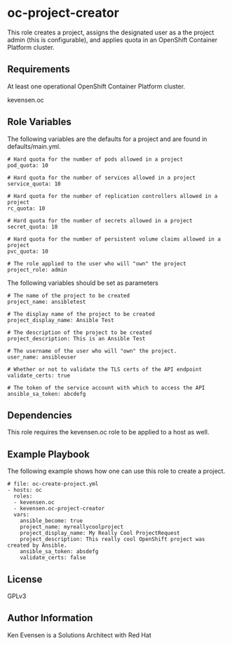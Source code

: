 oc-project-creator
=========

This role creates a project, assigns the designated user as a the project admin (this is configurable), and applies quota in an OpenShift Container Platform cluster.

Requirements
------------

At least one operational OpenShift Container Platform cluster.

kevensen.oc

Role Variables
--------------

The following variables are the defaults for a project and are found in defaults/main.yml.
```
# Hard quota for the number of pods allowed in a project
pod_quota: 10

# Hard quota for the number of services allowed in a project
service_quota: 10

# Hard quota for the number of replication controllers allowed in a project
rc_quota: 10

# Hard quota for the number of secrets allowed in a project
secret_quota: 10

# Hard quota for the number of persistent volume claims allowed in a project
pvc_quota: 10

# The role applied to the user who will "own" the project
project_role: admin
```

The following variables should be set as parameters
```
# The name of the project to be created
project_name: ansibletest

# The display name of the project to be created
project_display_name: Ansible Test

# The description of the project to be created
project_description: This is an Ansible Test

# The username of the user who will "own" the project.
user_name: ansibleuser

# Whether or not to validate the TLS certs of the API endpoint
validate_certs: true

# The token of the service account with which to access the API
ansible_sa_token: abcdefg
```

Dependencies
------------

This role requires the kevensen.oc role to be applied to a host as well.

Example Playbook
----------------

The following example shows how one can use this role to create a project.
```
# file: oc-create-project.yml
- hosts: oc
  roles:
  - kevensen.oc
  - kevensen.oc-project-creator
  vars:
    ansible_become: true
    project_name: myreallycoolproject
    project_display_name: My Really Cool ProjectRequest
    project_description: This really cool OpenShift project was created by Ansible.
    ansible_sa_token: absdefg
    validate_certs: false
```
License
-------

GPLv3

Author Information
------------------

Ken Evensen is a Solutions Architect with Red Hat
